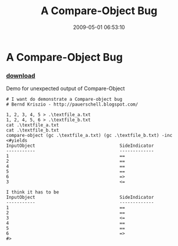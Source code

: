 ﻿---
pid:            1069
poster:         Bernd Kriszio
title:          A Compare-Object Bug
date:           2009-05-01 06:53:10
format:         posh
parent:         0
parent:         0

---

# A Compare-Object Bug

### [download](1069.ps1)

Demo for unexpected output of Compare-Object

```posh
# I want do demonstrate a Compare-object bug
# Bernd Kriszio - http://pauerschell.blogspot.com/ 
 
1, 2, 3, 4, 5 > .\textfile_a.txt
1, 2, 4, 5, 6 > .\textfile_b.txt
cat .\textfile_a.txt
cat .\textfile_b.txt
compare-object (gc .\textfile_a.txt) (gc .\textfile_b.txt) -inc
<#yields
InputObject                                SideIndicator                             
-----------                                -------------                             
1                                          ==                                        
2                                          ==                                        
4                                          ==                                        
5                                          ==                                        
6                                          =>                                        
3                                          <=                                        

I think it has to be
InputObject                                SideIndicator                             
-----------                                -------------                             
1                                          ==                                        
2                                          ==                                        
3                                          <=                                        
4                                          ==                                        
5                                          ==                                        
6                                          =>                                        
#>

```
